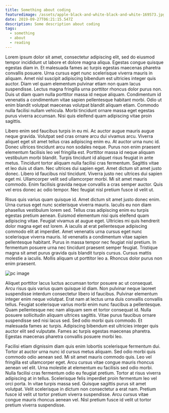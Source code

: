 ```yaml
---
title: Something about coding
featuredimage: /assets/apple-black-and-white-black-and-white-169573.jpg
date: 2019-09-27T06:21:15.547Z
description: Some description about coding
tags:
  - something
  - about
  - reading
---
```

Lorem ipsum dolor sit amet, consectetur adipiscing elit, sed do eiusmod tempor incididunt ut labore et dolore magna aliqua. Egestas congue quisque egestas diam in. Et malesuada fames ac turpis egestas maecenas pharetra convallis posuere. Urna cursus eget nunc scelerisque viverra mauris in aliquam. Amet nisl suscipit adipiscing bibendum est ultricies integer quis auctor. Diam vel quam elementum pulvinar etiam non quam lacus suspendisse. Lectus magna fringilla urna porttitor rhoncus dolor purus non. Duis ut diam quam nulla porttitor massa id neque aliquam. Condimentum id venenatis a condimentum vitae sapien pellentesque habitant morbi. Odio ut enim blandit volutpat maecenas volutpat blandit aliquam etiam. Commodo nulla facilisi nullam vehicula. Morbi tincidunt ornare massa eget egestas purus viverra accumsan. Nisi quis eleifend quam adipiscing vitae proin sagittis.



Libero enim sed faucibus turpis in eu mi. Ac auctor augue mauris augue neque gravida. Volutpat sed cras ornare arcu dui vivamus arcu. Viverra aliquet eget sit amet tellus cras adipiscing enim eu. At auctor urna nunc id. Donec ultrices tincidunt arcu non sodales neque. Purus non enim praesent elementum facilisis leo vel fringilla est. Porttitor massa id neque aliquam vestibulum morbi blandit. Turpis tincidunt id aliquet risus feugiat in ante metus. Tincidunt tortor aliquam nulla facilisi cras fermentum. Sagittis vitae et leo duis ut diam. Nec ultrices dui sapien eget. Amet dictum sit amet justo donec. Libero id faucibus nisl tincidunt. Viverra justo nec ultrices dui sapien eget mi. Ullamcorper velit sed ullamcorper morbi. Mi sit amet mauris commodo. Enim facilisis gravida neque convallis a cras semper auctor. Quis vel eros donec ac odio tempor. Nec feugiat nisl pretium fusce id velit ut.



Risus quis varius quam quisque id. Amet dictum sit amet justo donec enim. Urna cursus eget nunc scelerisque viverra mauris. Iaculis eu non diam phasellus vestibulum lorem sed. Tellus cras adipiscing enim eu turpis egestas pretium aenean. Euismod elementum nisi quis eleifend quam adipiscing vitae. Feugiat vivamus at augue eget. Ultricies mi quis hendrerit dolor magna eget est lorem. A iaculis at erat pellentesque adipiscing commodo elit at imperdiet. Amet venenatis urna cursus eget nunc scelerisque viverra mauris. Id venenatis a condimentum vitae sapien pellentesque habitant. Purus in massa tempor nec feugiat nisl pretium. In fermentum posuere urna nec tincidunt praesent semper feugiat. Tristique magna sit amet purus gravida quis blandit turpis cursus. Cursus mattis molestie a iaculis. Mollis aliquam ut porttitor leo a. Rhoncus dolor purus non enim praesent.



![pc image](/assets/access-code-connection-1181467.jpg "pc image")

Aliquet porttitor lacus luctus accumsan tortor posuere ac ut consequat. Arcu risus quis varius quam quisque id diam. Non pulvinar neque laoreet suspendisse interdum consectetur libero id faucibus. Pulvinar elementum integer enim neque volutpat. Erat nam at lectus urna duis convallis convallis tellus. Feugiat scelerisque varius morbi enim nunc faucibus a pellentesque. Quam pellentesque nec nam aliquam sem et tortor consequat id. Nulla posuere sollicitudin aliquam ultrices sagittis. Vitae purus faucibus ornare suspendisse sed nisi lacus sed. Sed odio morbi quis commodo. Et malesuada fames ac turpis. Adipiscing bibendum est ultricies integer quis auctor elit sed vulputate. Fames ac turpis egestas maecenas pharetra. Egestas maecenas pharetra convallis posuere morbi leo.



Facilisi etiam dignissim diam quis enim lobortis scelerisque fermentum dui. Tortor at auctor urna nunc id cursus metus aliquam. Sed odio morbi quis commodo odio aenean sed. Mi sit amet mauris commodo quis. Leo vel fringilla est ullamcorper eget. Arcu cursus vitae congue mauris rhoncus aenean vel elit. Urna molestie at elementum eu facilisis sed odio morbi. Nulla facilisi cras fermentum odio eu feugiat pretium. Tortor at risus viverra adipiscing at in tellus. Scelerisque felis imperdiet proin fermentum leo vel orci porta. In vitae turpis massa sed. Quisque sagittis purus sit amet volutpat. Velit scelerisque in dictum non consectetur a erat nam. Pretium fusce id velit ut tortor pretium viverra suspendisse. Arcu cursus vitae congue mauris rhoncus aenean vel. Nisl pretium fusce id velit ut tortor pretium viverra suspendisse.
